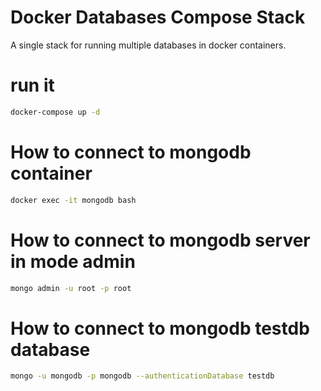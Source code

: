 # Docker Databases Compose Stack


A single stack for running multiple databases in docker containers.

# run it
````bash
docker-compose up -d
````

# How to connect to mongodb container
````bash
docker exec -it mongodb bash
````

# How to connect to mongodb server in mode admin
````bash
mongo admin -u root -p root
````

# How to connect to mongodb testdb database
````bash
mongo -u mongodb -p mongodb --authenticationDatabase testdb
````


